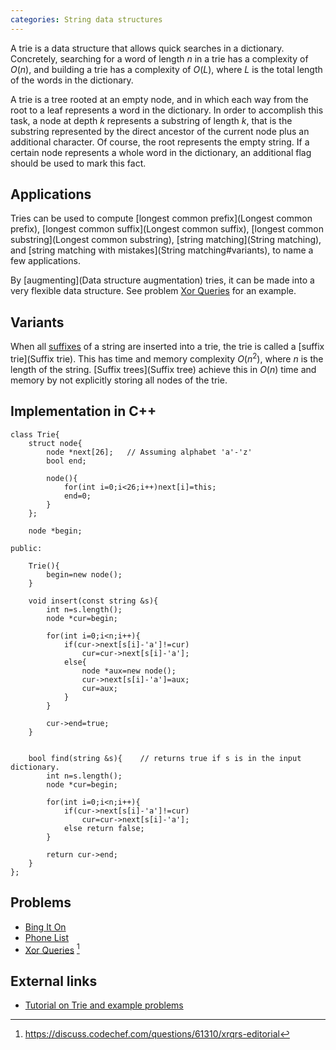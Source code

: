 ```yaml
---
categories: String data structures
---
```


A trie is a data structure that allows quick searches in a dictionary.
Concretely, searching for a word of length $n$ in a trie has a complexity of
$O(n)$, and building a trie has a complexity of $O(L)$, where $L$ is the total
length of the words in the dictionary.

A trie is a tree rooted at an empty node, and in which each way from the root
to a leaf represents a word in the dictionary. In order to accomplish this
task, a node at depth $k$ represents a substring of length $k$, that is the
substring represented by the direct ancestor of the current node plus an
additional character. Of course, the root represents the empty string. If a
certain node represents a whole word in the dictionary, an additional flag
should be used to mark this fact.

## Applications

Tries can be used to compute [longest common prefix](Longest common prefix),
[longest common suffix](Longest common suffix), [longest common
substring](Longest common substring), [string matching](String matching), and
[string matching with mistakes](String matching#variants), to name a few applications.

By [augmenting](Data structure augmentation) tries, it can be made into a very
flexible data structure. See problem [Xor Queries](#problems) for an example.

## Variants

When all [suffixes](String#definitions) of a string are inserted into a trie, the
trie is called a [suffix trie](Suffix trie). This has time and memory
complexity $O(n^2)$, where $n$ is the length of the string. [Suffix
trees](Suffix tree) achieve this in $O(n)$ time and memory by not explicitly
storing all nodes of the trie.

## Implementation in C++

~~~{.cpp}
class Trie{
    struct node{
        node *next[26];   // Assuming alphabet 'a'-'z'
        bool end;

        node(){
            for(int i=0;i<26;i++)next[i]=this;
            end=0;
        }
    };

    node *begin;

public:

    Trie(){
        begin=new node();
    }

    void insert(const string &s){
        int n=s.length();
        node *cur=begin;

        for(int i=0;i<n;i++){
            if(cur->next[s[i]-'a']!=cur)
                cur=cur->next[s[i]-'a'];
            else{
                node *aux=new node();
                cur->next[s[i]-'a']=aux;
                cur=aux;
            }
        }

        cur->end=true;
    }


    bool find(string &s){    // returns true if s is in the input dictionary.
        int n=s.length();
        node *cur=begin;

        for(int i=0;i<n;i++){
            if(cur->next[s[i]-'a']!=cur)
                cur=cur->next[s[i]-'a'];
            else return false;
        }

        return cur->end;
    }
};
~~~


## Problems
- [Bing It On](https://open.kattis.com/problems/bing)
- [Phone List](https://open.kattis.com/problems/phonelist)
- [Xor Queries](https://www.codechef.com/problems/XRQRS) [^1]

## External links
- [Tutorial on Trie and example problems](https://threads-iiith.quora.com/Tutorial-on-Trie-and-example-problems)

[^1]: <https://discuss.codechef.com/questions/61310/xrqrs-editorial>
